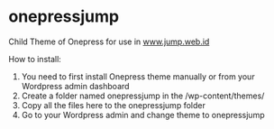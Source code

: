 # onepressjump
Child Theme of Onepress for use in www.jump.web.id

How to install:
1. You need to first install Onepress theme manually or from your Wordpress admin dashboard
2. Create a folder named onepressjump in the /wp-content/themes/
3. Copy all the files here to the onepressjump folder
4. Go to your Wordpress admin and change theme to onepressjump


